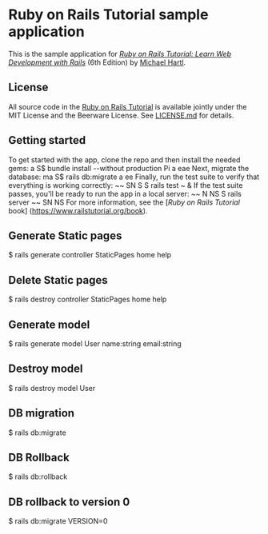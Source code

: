 # Ruby on Rails Tutorial sample application
This is the sample application for
[*Ruby on Rails Tutorial:
Learn Web Development with Rails*](https://www.railstutorial.ord/ ) (6th Edition)
by [Michael Hartl](https://www.michaelhartl.com/).
## License
All source code in the [Ruby on Rails Tutorial](https://www.railstutorial.org/) is available jointly under the MIT License and the Beerware License. See [LICENSE.md](LICENSE.md) for details.
## Getting started
To get started with the app, clone the repo and then install the needed gems:
a
S$ bundle install --without production
Pi a eae
Next, migrate the database:
ma
S$ rails db:migrate
a ee
Finally, run the test suite to verify that everything is working correctly:
~~ SN S
S rails test
~ &
If the test suite passes, you'll be ready to run the app in a local server:
~~ N NS
S rails server
~~ SN NS
For more information, see the [*Ruby on Rails Tutorial* book] (https://www.railstutorial.org/book).

## Generate Static pages
$ rails generate controller StaticPages home help

## Delete Static pages
$ rails destroy controller StaticPages home help

## Generate model
$ rails generate model User name:string email:string

## Destroy model
$ rails destroy model User 

## DB migration
$ rails db:migrate
## DB Rollback
$ rails db:rollback

## DB rollback to version 0
$ rails db:migrate VERSION=0